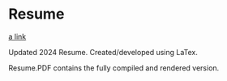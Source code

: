 # Resume

[a link](https://github.com/hishamissa/Resume/blob/main/Resume.PDF)

Updated 2024 Resume. Created/developed using LaTex.

Resume.PDF contains the fully compiled and rendered version.
